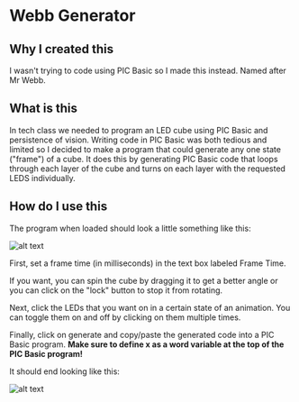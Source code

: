 # Webb Generator
## Why I created this
I wasn't trying to code using PIC Basic so I made this instead. Named after Mr Webb.

## What is this
In tech class we needed to program an LED cube using PIC Basic and persistence of vision.
Writing code in PIC Basic was both tedious and limited so I decided to make a program that
could generate any one state ("frame") of a cube. It does this by generating PIC Basic code
that loops through each layer of the cube and turns on each layer with the requested LEDS 
individually. 

## How do I use this
The program when loaded should look a little something like this:

![alt text](https://github.com/patrickzebinghe/webb-generator/blob/master/media/blank.PNG "Initial Screen")

First, set a frame time (in milliseconds) in the text box labeled Frame Time.

If you want, you can spin the cube by dragging it to get a better angle or you can click on 
the "lock" button to stop it from rotating.

Next, click the LEDs that you want on in a certain state of an animation. You can toggle them on and off by clicking
on them multiple times.

Finally, click on generate and copy/paste the generated code into a PIC Basic program. 
**Make sure to define x as a word variable at the top of the PIC Basic program!**

It should end looking like this:

![alt text](https://github.com/patrickzebinghe/webb-generator/blob/master/media/on.PNG "Final Screen")


